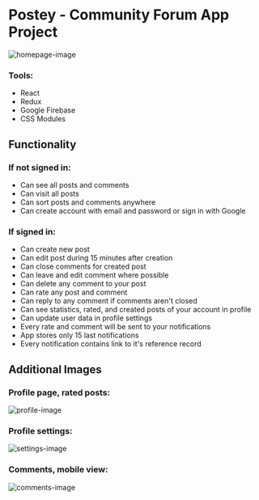 # Postey - Community Forum App Project

![homepage-image](https://ibb.co/xG81KMz "Homepage")

### Tools:

- React
- Redux
- Google Firebase
- CSS Modules

## Functionality

### If not signed in:

- Can see all posts and comments
- Can visit all posts
- Can sort posts and comments anywhere
- Can create account with email and password or sign in with Google

### If signed in:

- Can create new post
- Can edit post during 15 minutes after creation
- Can close comments for created post
- Can leave and edit comment where possible
- Can delete any comment to your post
- Can rate any post and comment
- Can reply to any comment if comments aren't closed
- Can see statistics, rated, and created posts of your account in profile
- Can update user data in profile settings
- Every rate and comment will be sent to your notifications
- App stores only 15 last notifications
- Every notification contains link to it's reference record

## Additional Images

### Profile page, rated posts:

![profile-image](https://ibb.co/xCrvZKn "Profile page, rated posts")

### Profile settings:

![settings-image](https://ibb.co/JnMRsY9 "Profile settings")

### Comments, mobile view:

![comments-image](https://ibb.co/TcRdQY0 "Comments, mobile view")

